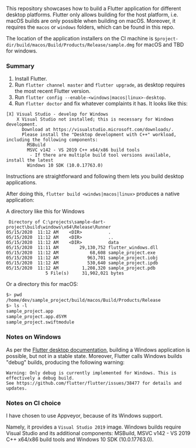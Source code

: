 This repository showcases how to build a Flutter application for different desktop platforms.
Flutter only allows building for the host platform, i.e. macOS builds are only possible when building on macOS.
Moreover, it requires the `macos` or `windows` folders, which can be found in this repo. 

The location of the application installers on the CI machine is `$project-dir/build/macos/Build/Products/Release/sample.dmg`
for macOS and TBD for windows.

### Summary
1) Install Flutter.
2) Run `flutter channel master` and `flutter upgrade`, as desktop requires the most recent Flutter version.
3) Run `flutter config --enable-<windows|macos|linux>-desktop`.
4) Run `flutter doctor` and fix whatever complaints it has. It looks like this: 
```
[X] Visual Studio - develop for Windows
    X Visual Studio not installed; this is necessary for Windows development.
      Download at https://visualstudio.microsoft.com/downloads/.
      Please install the "Desktop development with C++" workload, including the following components:
        MSBuild
        MSVC v142 - VS 2019 C++ x64/x86 build tools
         - If there are multiple build tool versions available, install the latest
        Windows 10 SDK (10.0.17763.0)
```
Instructions are straightforward and following them lets you build desktop applications.

After doing this, `flutter build <windws|macos|linux>` produces a native application:

A directory like this for Windows
```
 Directory of C:\projects\sample-dart-project\build\windows\x64\Release\Runner
05/15/2020  11:12 AM    <DIR>          .
05/15/2020  11:12 AM    <DIR>          ..
05/15/2020  11:12 AM    <DIR>          data
05/15/2020  11:11 AM        29,130,752 flutter_windows.dll
05/15/2020  11:12 AM            68,608 sample_project.exe
05/15/2020  11:12 AM           963,701 sample_project.iobj
05/15/2020  11:12 AM           530,640 sample_project.ipdb
05/15/2020  11:12 AM         1,208,320 sample_project.pdb
               5 File(s)     31,902,021 bytes

```  

Or a directory this for macOS: 
```sh
$> pwd
/home/dev/sample_project/build/macos/Build/Products/Release
$> ls -l
sample_project.app
sample_project.app.dSYM
sample_project.swiftmodule
```

### Notes on Windows
As per the [Flutter desktop documentation](https://github.com/flutter/flutter/wiki/Desktop-shells), building a Windows application
is possible, but not in a stable state. Moreover, Flutter calls Windows builds "debug" builds, producing the following warning:
```
Warning: Only debug is currently implemented for Windows. This is effectively a debug build.
See https://github.com/flutter/flutter/issues/38477 for details and updates.
```

### Notes on CI choice
I have chosen to use Appveyor, because of its Windows support.

Namely, it provides a `Visual Studio 2019` image. Windows builds require Visual Studio and its additional components: MSBuild, MSVC v142 - VS 2019 C++ x64/x86 build tools and Windows 10 SDK (10.0.17763.0).

